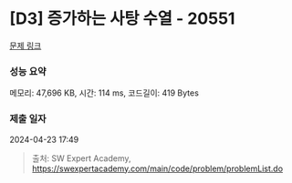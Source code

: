 # [D3] 증가하는 사탕 수열 - 20551 

[문제 링크](https://swexpertacademy.com/main/code/problem/problemDetail.do?contestProbId=AY4XhKTKU0IDFARM) 

### 성능 요약

메모리: 47,696 KB, 시간: 114 ms, 코드길이: 419 Bytes

### 제출 일자

2024-04-23 17:49



> 출처: SW Expert Academy, https://swexpertacademy.com/main/code/problem/problemList.do